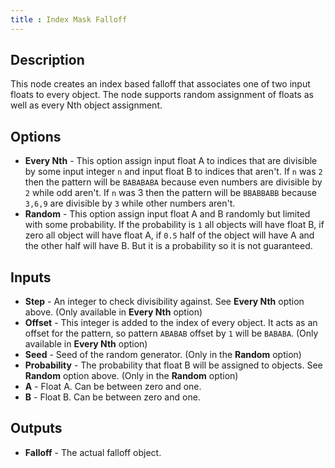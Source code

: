 ```yaml
---
title : Index Mask Falloff
---
```


## Description

This node creates an index based falloff that associates one of two
input floats to every object. The node supports random assignment of
floats as well as every Nth object assignment.

## Options

- **Every Nth** - This option assign input float A to indices that are
    divisible by some input integer `n` and input float B to indices
    that aren't. If `n` was `2` then the pattern will be `BABABABA`
    because even numbers are divisible by `2` while odd aren't. If `n`
    was 3 then the pattern will be `BBABBABB` because `3,6,9` are
    divisible by `3` while other numbers aren't.
- **Random** - This option assign input float A and B randomly but
    limited with some probability. If the probability is `1` all objects
    will have float B, if zero all object will have float A, if `0.5`
    half of the object will have A and the other half will have B. But
    it is a probability so it is not guaranteed.

## Inputs

- **Step** - An integer to check divisibility against. See **Every
    Nth** option above. (Only available in **Every Nth** option)
- **Offset** - This integer is added to the index of every object. It
    acts as an offset for the pattern, so pattern `ABABAB` offset by `1`
    will be `BABABA`. (Only available in **Every Nth** option)
- **Seed** - Seed of the random generator. (Only in the **Random**
    option)
- **Probability** - The probability that float B will be assigned to
    objects. See **Random** option above. (Only in the **Random**
    option)
- **A** - Float A. Can be between zero and one.
- **B** - Float B. Can be between zero and one.

## Outputs

- **Falloff** - The actual falloff object.
